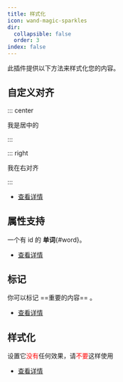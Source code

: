 ```yaml
---
title: 样式化
icon: wand-magic-sparkles
dir:
  collapsible: false
  order: 3
index: false
---
```


此插件提供以下方法来样式化您的内容。

## 自定义对齐

::: center

我是居中的

:::

::: right

我在右对齐

:::

- [查看详情](align.md)

## 属性支持

一个有 id 的 **单词**{#word}。

- [查看详情](attrs.md)

## 标记

你可以标记 ==重要的内容== 。

- [查看详情](mark.md)

## 样式化

<!-- markdownlint-disable MD033 -->

设置它<span style="color:red">没有</span>任何效果，请<span style="color:red">不要</span>这样使用

- [查看详情](stylize.md)

<!-- markdownlint-enable MD033 -->

